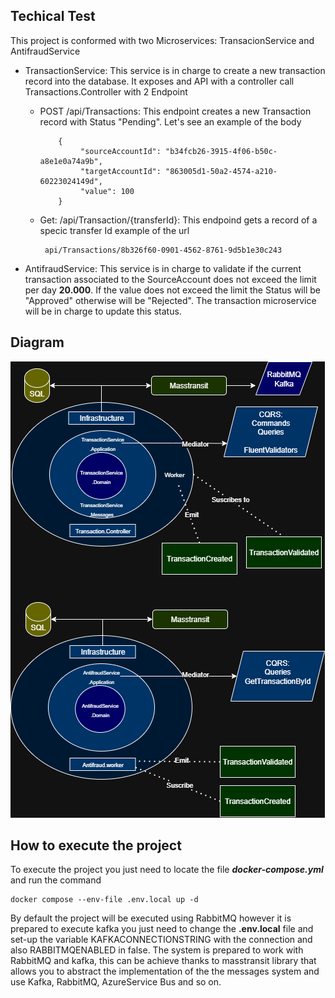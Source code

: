 ## Techical Test
This project is conformed with two Microservices: TransacionService and AntifraudService
- TransactionService: This service is in charge to create a new transaction record into the database. It exposes and API with a controller call Transactions.Controller with 2 Endpoint
  
  - POST /api/Transactions: This endpoint creates a new Transaction record with Status "Pending". Let's see an example of the body
  
            {
                 "sourceAccountId": "b34fcb26-3915-4f06-b50c-a8e1e0a74a9b",
                 "targetAccountId": "863005d1-50a2-4574-a210-60223024149d",
                 "value": 100
            }

  - Get: /api/Transaction/{transferId}: This endpoind gets a record of a specic transfer Id example of the url

         api/Transactions/8b326f60-0901-4562-8761-9d5b1e30c243

- AntifraudService: This service is in charge to validate if the current transaction associated to the SourceAccount does not exceed the limit per day **20.000**. If the value does not exceed the limit the Status will be "Approved"
                    otherwise will be "Rejected". The transaction microservice will be in charge to update this status.


## Diagram
![Diagram](https://github.com/urielrodriguezusma/01RetoTecnico/blob/master/Diagram/Prueba.png)

## How to execute the project
To execute the project you just need to locate the file ***docker-compose.yml*** and run the command

    docker compose --env-file .env.local up -d
By default the project will be executed using RabbitMQ however it is prepared to execute kafka you just need to change the **.env.local** file and set-up the variable KAFKACONNECTIONSTRING with the connection and also 
RABBITMQENABLED in false. The system is prepared to work with RabbitMQ and kafka, this can be achieve thanks to masstransit library that allows you to abstract the implementation of the the messages system and use Kafka, RabbitMQ, AzureService Bus and so on.





